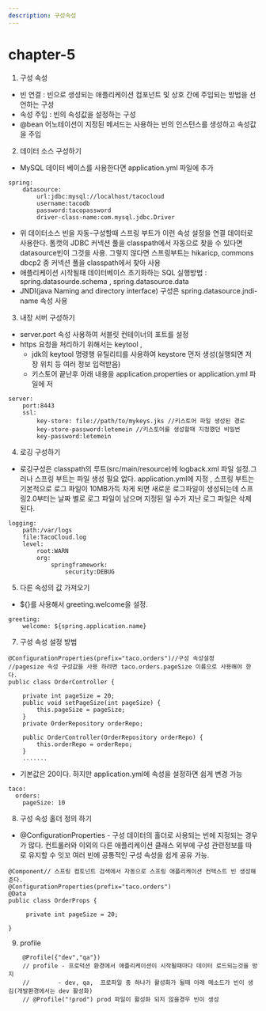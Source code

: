 ```yaml
---
description: 구성속성
---
```


# chapter-5

1. 구성 속성

* 빈 연결 : 빈으로 생성되는 애플리케이션 컴포넌트 및 상호 간에 주입되는 방법을 선언하는 구성
* 속성 주입 : 빈의 속성값을 설정하는 구성
* @bean 어노테이션이 지정된 메서드는 사용하는 빈의 인스턴스를 생성하고 속성값을 주입 

2. 데이터 소스 구성하기

* MySQL 데이터 베이스를 사용한다면 application.yml 파일에 추가

```text
spring:
    datasource:
        url:jdbc:mysql://localhost/tacocloud
        username:tacodb
        password:tacopassword
        driver-class-name:com.mysql.jdbc.Driver
```

* 위 데이터소스 빈을 자동-구성할때 스프링 부트가 이런 속성 설정을 연결 데이터로 사용한다. 톰캣의 JDBC 커넥션 풀을 classpath에서 자동으로 찾을 수 있다면 datasource빈이 그것을 사용. 그렇지 않다면 스프링부트는  hikaricp, commons dbcp2 중 커넥션 풀을 classpath에서 찾아 사용
* 애플리케이션 시작될때 데이터베이스 초기화하는 SQL 실행방법 : spring.datasourde.schema , spring.datasource.data
* JNDI\(java Naming and directory interface\) 구성은  spring.datasource.jndi-name 속성 사용

3. 내장 서버 구성하기

* server.port 속성 사용하여 서블릿 컨테이너의 포트를 설정
* https 요청을 처리하기 위해서는 keytool ,
  * jdk의 keytool 명령행 유틸리티를 사용하여 keystore 먼저 생성\(실행되면 저장 위치 등 여러 정보 입력받음\) 
  * 키스토어 끝난후 아래 내용을 application.properties or application.yml 파일에 저

```text
server:
    port:8443
    ssl:
        key-store: file://path/to/mykeys.jks //키스토어 파일 생성된 경로
        key-store-password:letemein //키스토어를 생성할때 지정했던 비밀번
        key-password:letemein
```

4. 로깅 구성하기

* 로깅구성은 classpath의 루트\(src/main/resource\)에 logback.xml 파일 설정.그러나 스프링 부트는 파일 생성 필요 없다. application.yml에 지정 , 스프링 부트는 기본적으로 로그 파일이 10MB가득 차게 되면 새로운 로그파일이 생성되는데 스프링2.0부터는 날짜 별로 로그 파일이 남으며 지정된 일 수가 지난 로그 파일은 삭제 된다.

```text
logging:
    path:/var/logs
    file:TacoCloud.log
    level:
        root:WARN
        org:
            springframework:
                security:DEBUG
```

5. 다른 속성의 값 가져오기

* ${}를 사용해서 greeting.welcome을 설정.

```text
greeting:
    welcome: ${spring.application.name}
```

7. 구성 속성 설정 방법 

```text
@ConfigurationProperties(prefix="taco.orders")//구성 속성설정
//pagesize 속성 구성값을 사용 하려면 taco.orders.pageSize 이름으로 사용해야 한다.
public class OrderController {

	private int pageSize = 20;
	public void setPageSize(int pageSize) {
		this.pageSize = pageSize;
	}
	private OrderRepository orderRepo;
	
	public OrderController(OrderRepository orderRepo) {
		this.orderRepo = orderRepo;
	}
	.......
```

* 기본값은 20이다. 하지만 application.yml에 속성을 설정하면 쉽게 변경 가능 

```text
taco:
  orders:
    pageSize: 10
```

8. 구성 속성 홀더 정의 하기 

* @ConfigurationProperties - 구성 데이터의 홀더로 사용되는 빈에 지정되는 경우가 많다. 컨트롤러와 이외의 다른 애플리케이션 클래스 외부에 구성 관련정보를 따로 유지할 수 잇꼬 여러 빈에 공통적인 구성 속성을 쉽게 공유 가능.

```text
@Component// 스프링 컴토넌트 검색에서 자동으로 스프링 애플리케이션 컨텍스트 빈 생성해준다.
@ConfigurationProperties(prefix="taco.orders")
@Data
public class OrderProps {

	 private int pageSize = 20;

}
```

9. profile

```text
	@Profile({"dev","qa"}) 
	// profile - 프로덕션 환경에서 애플리케이션이 시작될때마다 데이터 로드되는것을 방지
	//        - dev, qa,  프로파일 중 하나가 활성화가 될때 아래 메소드가 빈이 생김(개발환경에서는 dev 활성화)
	// @Profile("!prod") prod 파일이 활성화 되지 않을경우 빈이 생성
```

